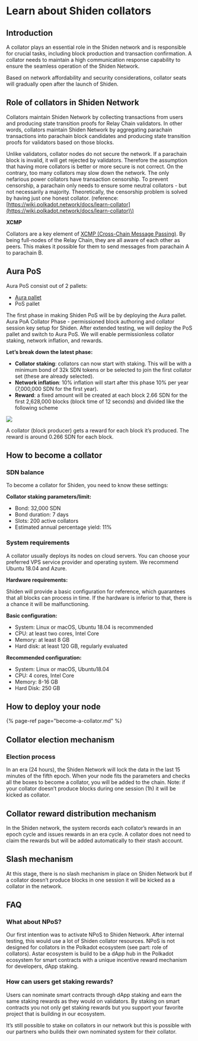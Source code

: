 # Learn about Shiden collators

## Introduction

A collator plays an essential role in the Shiden network and is responsible for crucial tasks, including block production and transaction confirmation. A collator needs to maintain a high communication response capability to ensure the seamless operation of the Shiden Network.

Based on network affordability and security considerations, collator seats will gradually open after the launch of Shiden.  


## Role of collators in Shiden Network

Collators maintain Shiden Network by collecting transactions from users and producing state transition proofs for Relay Chain validators. In other words, collators maintain Shiden Network by aggregating parachain transactions into parachain block candidates and producing state transition proofs for validators based on those blocks.   


Unlike validators, collator nodes do not secure the network. If a parachain block is invalid, it will get rejected by validators. Therefore the assumption that having more collators is better or more secure is not correct. On the contrary, too many collators may slow down the network. The only nefarious power collators have transaction censorship. To prevent censorship, a parachain only needs to ensure some neutral collators - but not necessarily a majority. Theoretically, the censorship problem is solved by having just one honest collator. \(reference: [https://wiki.polkadot.network/docs/learn-collator](https://wiki.polkadot.network/docs/learn-collator)\)  


**XCMP**

Collators are a key element of [XCMP \(Cross-Chain Message Passing\)](https://wiki.polkadot.network/docs/learn-crosschain). By being full-nodes of the Relay Chain, they are all aware of each other as peers. This makes it possible for them to send messages from parachain A to parachain B.  


## Aura PoS

Aura PoS consist out of 2 pallets:

* [Aura pallet](https://crates.parity.io/pallet_aura/index.html)
* PoS pallet

The first phase in making Shiden PoS will be by deploying the Aura pallet. Aura PoA Collator Phase - permissioned block authoring and collator session key setup for Shiden. After extended testing, we will deploy the PoS pallet and switch to Aura PoS. We will enable permissionless collator staking, network inflation, and rewards.

**Let’s break down the latest phase:**

* **Collator staking**: collators can now start with staking. This will be with a minimum bond of 32k SDN tokens or be selected to join the first collator set \(these are already selected\).
* **Network inflation**: 10% inflation will start after this phase 10% per year \(7,000,000 SDN for the first year\).
* **Reward**: a fixed amount will be created at each block 2.66 SDN for the first 2,628,000 blocks \(block time of 12 seconds\) and divided like the following scheme 

![](https://lh3.googleusercontent.com/z-BcHXcOdD9Yy7q5Q93lNsdaGo53uaLX4lVpJdapDiOUcPOjzFC5l2R9wX_meTHkTYA1RFXHBh8MAnxFfieEbvsB9DWiBkYDsvw7Y65tHk8XzUTnNqczNhrzXftAIdPAe19q6-GT)

A collator \(block producer\) gets a reward for each block it’s produced. The reward is around 0.266 SDN for each block.

## How to become a collator

### SDN balance

To become a collator for Shiden, you need to know these settings:

**Collator staking parameters/limit:**

* Bond: 32,000 SDN
* Bond duration: 7 days
* Slots: 200 active collators
* Estimated annual percentage yield: 11%

### System requirements

A collator usually deploys its nodes on cloud servers. You can choose your preferred VPS service provider and operating system. We recommend Ubuntu 18.04 and Azure.

**Hardware requirements:**

Shiden will provide a basic configuration for reference, which guarantees that all blocks can process in time. If the hardware is inferior to that, there is a chance it will be malfunctioning.

**Basic configuration:**

* System: Linux or macOS, Ubuntu 18.04 is recommended
* CPU: at least two cores, Intel Core
* Memory: at least 8 GB
* Hard disk: at least 120 GB, regularly evaluated

**Recommended configuration:**

* System: Linux or macOS, Ubuntu18.04
* CPU: 4 cores, Intel Core
* Memory: 8-16 GB
* Hard Disk: 250 GB

## How to deploy your node  

{% page-ref page="become-a-collator.md" %}

## Collator election mechanism

### Election process

In an era \(24 hours\), the Shiden Network will lock the data in the last 15 minutes of the fifth epoch. When your node fits the parameters and checks all the boxes to become a collator, you will be added to the chain. Note: if your collator doesn’t produce blocks during one session \(1h\) it will be kicked as collator.

## Collator reward distribution mechanism

In the Shiden network, the system records each collator’s rewards in an epoch cycle and issues rewards in an era cycle. A collator does not need to claim the rewards but will be added automatically to their stash account.  


## Slash mechanism

At this stage, there is no slash mechanism in place on Shiden Network but if a collator doesn’t produce blocks in one session it will be kicked as a collator in the network.

## FAQ

### What about NPoS?

Our first intention was to activate NPoS to Shiden Network. After internal testing, this would use a lot of Shiden collator resources. NPoS is not designed for collators in the Polkadot ecosystem \(see part: role of collators\). Astar ecosystem is build to be a dApp hub in the Polkadot ecosystem for smart contracts with a unique incentive reward mechanism for developers, dApp staking.   


### How can users get staking rewards?

Users can nominate smart contracts through dApp staking and earn the same staking rewards as they would on validators. By staking on smart contracts you not only get staking rewards but you support your favorite project that is building in our ecosystem. 

It’s still possible to stake on collators in our network but this is possible with our partners who builds their own nominated system for their collator.  
  
  
  


